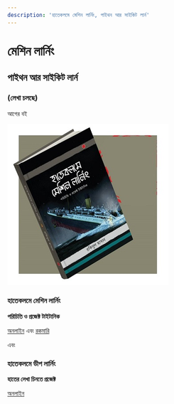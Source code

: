 ```yaml
---
description: 'হাতেকলমে মেশিন লার্নিং, পাইথন আর সাইকিট লার্ন'
---
```


# মেশিন লার্নিং

## পাইথন আর সাইকিট লার্ন

### \(লেখা চলছে\)

আগের বই

![&#x9AE;&#x9C7;&#x9B6;&#x9BF;&#x9A8; &#x9B2;&#x9BE;&#x9B0;&#x9CD;&#x9A8;&#x9BF;&#x982; &#x9AC;&#x987; ](.gitbook/assets/1.jpg)

### হাতেকলমে মেশিন লার্নিং

**পরিচিতি ও প্রজেক্ট টাইটানিক**

[অনলাইন](https://raqueeb.gitbooks.io/mlbook-titanic/) এবং [রকমারি](https://www.rokomari.com/book/160337/)


এবং 

### হাতেকলমে ডীপ লার্নিং

**হাতের লেখা চিনতে প্রজেক্ট**

[অনলাইন](https://raqueeb.gitbooks.io/deep-learning/)

## 

